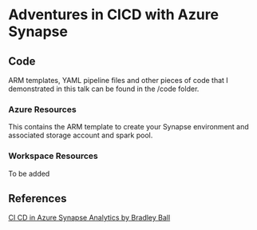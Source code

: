 # Adventures in CICD with Azure Synapse

## Code

ARM templates, YAML pipeline files and other pieces of code that I demonstrated in this talk can be found in the /code folder. 
### Azure Resources

This contains the ARM template to create your Synapse environment and associated storage account and spark pool.

### Workspace Resources

To be added

## References 

[CI CD in Azure Synapse Analytics by Bradley Ball](https://techcommunity.microsoft.com/t5/data-architecture-blog/ci-cd-in-azure-synapse-analytics-part-1/ba-p/1964172)



